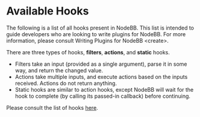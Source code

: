 # Available Hooks

The following is a list of all hooks present in NodeBB. This list is
intended to guide developers who are looking to write plugins for
NodeBB. For more information, please consult
Writing Plugins for NodeBB &lt;create&gt;.

There are three types of hooks, **filters**, **actions**, and **static** hooks.

* Filters take an input (provided as a single argument), parse it in some way, and return the changed value.
* Actions take multiple inputs, and execute actions based on the inputs received. Actions do not return anything.
* Static hooks are similar to action hooks, except NodeBB will wait for the hook to complete (by calling its passed-in callback) before continuing.

Please consult the list of hooks [here](https://github.com/NodeBB/NodeBB/wiki/Hooks/).

